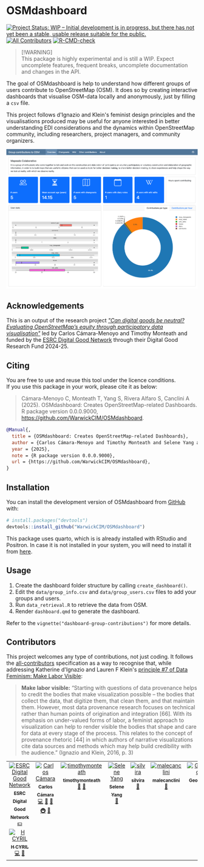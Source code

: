 
# OSMdashboard

<!-- badges: start -->
[![Project Status: WIP – Initial development is in progress, but there
has not yet been a stable, usable release suitable for the
public.](https://www.repostatus.org/badges/latest/wip.svg)](https://www.repostatus.org/#wip)
[![All Contributors](https://img.shields.io/github/all-contributors/WarwickCIM/OSMdashboard?color=ee8449&style=flat-square)](#contributors)
[![R-CMD-check](https://github.com/WarwickCIM/OSMdashboard/actions/workflows/R-CMD-check.yaml/badge.svg)](https://github.com/WarwickCIM/OSMdashboard/actions/workflows/R-CMD-check.yaml)

<!-- badges: end -->

> \[!WARNING\]  
> This package is highly experimental and is still a WIP. Expect
> uncomplete features, frequent breaks, uncomplete documentation and changes in the API.

The goal of OSMdashboard is help to understand how different groups of users contribute to OpenStreetMap (OSM). It does so by creating interactive dashboards that visualise OSM-data locally and anonymously, just by filling a `csv` file.

This project follows d'Ignazio and Klein's feminist design principles and the visualisations produced may be useful for anyone interested in better understanding EDI considerations and the dynamics within OpenStreetMap community, including researchers, project managers, and community organizers.

![Dashboard screenshot](man/figures/dashboard-screenshot.png)


## Acknowledgements

This is an output of the research project _["Can digital goods be neutral? Evaluating OpenStreetMap’s equity through participatory data visualisation"](https://warwick.ac.uk/fac/cross_fac/cim/research/digital-good-neutrality-osm)_ led by Carlos Cámara-Menoyo and Timothy Monteath and funded by the [ESRC Digital Good Network](https://digitalgood.net/) through their Digital Good Research Fund 2024-25. 


## Citing

You are free to use and reuse this tool under the licence conditions.  
If you use this package in your work, please cite it as below:

> Cámara-Menoyo C, Monteath T, Yang S, Rivera Alfaro S, Canclini A (2025). OSMdashboard: Creates OpenStreetMap-related Dashboards. R package version 0.0.0.9000, https://github.com/WarwickCIM/OSMdashboard.

```bibtex
@Manual{,
  title = {OSMdashboard: Creates OpenStreetMap-related Dashboards},
  author = {Carlos Cámara-Menoyo and Timothy Monteath and Selene Yang and Silvia {Rivera Alfaro} and Alejandra Canclini},
  year = {2025},
  note = {R package version 0.0.0.9000},
  url = {https://github.com/WarwickCIM/OSMdashboard},
}
```


## Installation

You can install the development version of OSMdashboard from [GitHub](https://github.com/) with:

``` r
# install.packages("devtools")
devtools::install_github("WarwickCIM/OSMdashboard")
```

This package uses quarto, which is is already installed with RStudio and Positron. In case it is not installed in your system, you will need to install it from [here](https://quarto.org/docs/get-started/).

## Usage

1. Create the dashboard folder structure by calling `create_dashboard()`.
2. Edit the `data/group_info.csv` and `data/group_users.csv` files to add your groups and users.
3. Run `data_retrieval.R` to retrieve the data from OSM.
4. Render `dashboard.qmd` to generate the dashboard.

Refer to the `vignette("dashboard-group-contributions")` for more details.


## Contributors

This project welcomes any type of contributions, not just coding. It follows the [all-contributors](https://allcontributors.org) specification as a way to recognise that, while addressing Katherine d'Ignazio and Lauren F Klein's [principle #7 of Data Feminism: Make Labor Visible](https://data-feminism.mitpress.mit.edu/pub/0vgzaln4/release/3):

> **Make labor visible:** “Starting with questions of data provenance helps to credit the bodies that make visualization possible – the bodies that collect the data, that digitize them, that clean them, and that maintain them. However, most data provenance research focuses on technical rather than human points of origination and integration [66]. With its emphasis on under-valued forms of labor, a feminist approach to visualization can help to render visible the bodies that shape and care for data at every stage of the process. This relates to the concept of provenance rhetoric [44] in which authors of narrative visualizations cite data sources and methods which may help build credibility with the audience.” (Ignazio and Klein, 2016, p. 3)

<!-- ALL-CONTRIBUTORS-LIST:START - Do not remove or modify this section -->
<!-- prettier-ignore-start -->
<!-- markdownlint-disable -->
<table>
  <tbody>
    <tr>
      <td align="center" valign="top" width="14.28%"><a href="https://digitalgood.net/"><img src="https://warwick.ac.uk/fac/cross_fac/cim/research/digital-good-neutrality-osm/screenshot_2024-09-19_at_10-15-55_esrc_digital_good_network_-_esrc_digital_good_network.png?s=100" width="100px;" alt="ESRC Digital Good Network"/><br /><sub><b>ESRC Digital Good Network</b></sub></a><br /><a href="#financial" title="Financial">💵</a></td>
      <td align="center" valign="top" width="14.28%"><a href="http://carloscamara.es/en"><img src="https://avatars.githubusercontent.com/u/706549?v=4?s=100" width="100px;" alt="Carlos Cámara"/><br /><sub><b>Carlos Cámara</b></sub></a><br /><a href="https://github.com/WarwickCIM/OSMdashboard/commits?author=ccamara" title="Code">💻</a> <a href="#ideas-ccamara" title="Ideas, Planning, & Feedback">🤔</a> <a href="#design-ccamara" title="Design">🎨</a> <a href="#infra-ccamara" title="Infrastructure (Hosting, Build-Tools, etc)">🚇</a> <a href="#research-ccamara" title="Research">🔬</a></td>
      <td align="center" valign="top" width="14.28%"><a href="https://github.com/timothymonteath"><img src="https://avatars.githubusercontent.com/u/17410066?v=4?s=100" width="100px;" alt="timothymonteath"/><br /><sub><b>timothymonteath</b></sub></a><br /><a href="#ideas-timothymonteath" title="Ideas, Planning, & Feedback">🤔</a> <a href="#research-timothymonteath" title="Research">🔬</a></td>
      <td align="center" valign="top" width="14.28%"><a href="http://seleneyang.info"><img src="https://avatars.githubusercontent.com/u/20440464?v=4?s=100" width="100px;" alt="Selene Yang"/><br /><sub><b>Selene Yang</b></sub></a><br /><a href="#ideas-seleneyang" title="Ideas, Planning, & Feedback">🤔</a></td>
      <td align="center" valign="top" width="14.28%"><a href="https://github.com/silvira"><img src="https://avatars.githubusercontent.com/u/78524262?v=4?s=100" width="100px;" alt="silvira"/><br /><sub><b>silvira</b></sub></a><br /><a href="#ideas-silvira" title="Ideas, Planning, & Feedback">🤔</a></td>
      <td align="center" valign="top" width="14.28%"><a href="https://github.com/malecanclini"><img src="https://avatars.githubusercontent.com/u/166962846?v=4?s=100" width="100px;" alt="malecanclini"/><br /><sub><b>malecanclini</b></sub></a><br /><a href="#ideas-malecanclini" title="Ideas, Planning, & Feedback">🤔</a></td>
      <td align="center" valign="top" width="14.28%"><a href="https://github.com/geochicas"><img src="https://avatars.githubusercontent.com/u/25299161?v=4?s=100" width="100px;" alt="Geochicas"/><br /><sub><b>Geochicas</b></sub></a><br /><a href="#promotion-geochicas" title="Promotion">📣</a></td>
    </tr>
    <tr>
      <td align="center" valign="top" width="14.28%"><a href="https://github.com/hazelcyril"><img src="https://avatars.githubusercontent.com/u/188065610?v=4?s=100" width="100px;" alt="H CYRIL"/><br /><sub><b>H CYRIL</b></sub></a><br /><a href="https://github.com/WarwickCIM/OSMdashboard/commits?author=hazelcyril" title="Code">💻</a> <a href="https://github.com/WarwickCIM/OSMdashboard/commits?author=hazelcyril" title="Documentation">📖</a></td>
    </tr>
  </tbody>
</table>

<!-- markdownlint-restore -->
<!-- prettier-ignore-end -->

<!-- ALL-CONTRIBUTORS-LIST:END -->
